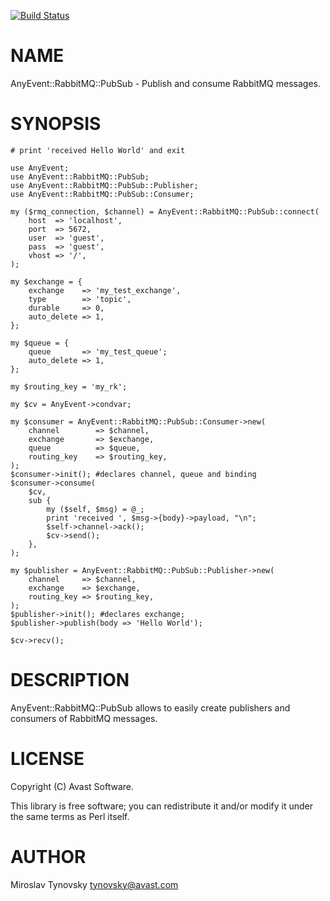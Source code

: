[![Build Status](https://travis-ci.org/tynovsky/AnyEvent-RabbitMQ-PubSub.svg?branch=master)](https://travis-ci.org/tynovsky/AnyEvent-RabbitMQ-PubSub)
# NAME

AnyEvent::RabbitMQ::PubSub - Publish and consume RabbitMQ messages.

# SYNOPSIS

    # print 'received Hello World' and exit

    use AnyEvent;
    use AnyEvent::RabbitMQ::PubSub;
    use AnyEvent::RabbitMQ::PubSub::Publisher;
    use AnyEvent::RabbitMQ::PubSub::Consumer;

    my ($rmq_connection, $channel) = AnyEvent::RabbitMQ::PubSub::connect(
        host  => 'localhost',
        port  => 5672,
        user  => 'guest',
        pass  => 'guest',
        vhost => '/',
    );

    my $exchange = {
        exchange    => 'my_test_exchange',
        type        => 'topic',
        durable     => 0,
        auto_delete => 1,
    };

    my $queue = {
        queue       => 'my_test_queue';
        auto_delete => 1,
    };

    my $routing_key = 'my_rk';

    my $cv = AnyEvent->condvar;

    my $consumer = AnyEvent::RabbitMQ::PubSub::Consumer->new(
        channel        => $channel,
        exchange       => $exchange,
        queue          => $queue,
        routing_key    => $routing_key,
    );
    $consumer->init(); #declares channel, queue and binding
    $consumer->consume(
        $cv,
        sub {
            my ($self, $msg) = @_;
            print 'received ', $msg->{body}->payload, "\n";
            $self->channel->ack();
            $cv->send();
        },
    );

    my $publisher = AnyEvent::RabbitMQ::PubSub::Publisher->new(
        channel     => $channel,
        exchange    => $exchange,
        routing_key => $routing_key,
    );
    $publisher->init(); #declares exchange;
    $publisher->publish(body => 'Hello World');

    $cv->recv();

# DESCRIPTION

AnyEvent::RabbitMQ::PubSub allows to easily create publishers and consumers
of RabbitMQ messages.

# LICENSE

Copyright (C) Avast Software.

This library is free software; you can redistribute it and/or modify
it under the same terms as Perl itself.

# AUTHOR

Miroslav Tynovsky <tynovsky@avast.com>
